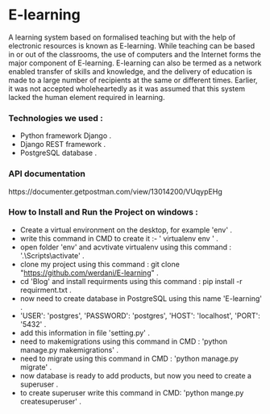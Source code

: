 # E-learning
<p>A learning system based on formalised teaching but with the help of electronic resources is known as E-learning. While teaching can be based in or out of the classrooms, the use of computers and the Internet forms the major component of E-learning. E-learning can also be termed as a network enabled transfer of skills and knowledge, and the delivery of education is made to a large number of recipients at the same or different times. Earlier, it was not accepted wholeheartedly as it was assumed that this system lacked the human element required in learning. </p>

### Technologies we used :
- Python framework Django .
- Django REST framework .
- PostgreSQL database .

### API documentation 
<p>https://documenter.getpostman.com/view/13014200/VUqypEHg</p>

### How to Install and Run the Project on windows :
- Create a virtual environment on the desktop, for example 'env' .
- write this command in CMD to create it :- ' virtualenv env ' .
- open folder 'env' and acvtivate virtualenv using this command : '.\Scripts\activate' .
- clone my project using this command : git clone "https://github.com/werdani/E-learning" .
- cd 'Blog' and install requirments using this command : pip install -r requirment.txt .
- now need to create database in PostgreSQL using this name 'E-learning' .
- 'USER': 'postgres', 'PASSWORD': 'postgres', 'HOST': 'localhost', 'PORT': '5432' .
- add this information in file 'setting.py' .
- need to makemigrations using this command in CMD : 'python manage.py makemigrations' .
- need to migrate using this command in CMD : 'python manage.py migrate' .
- now database is ready to add products, but now you need to create a superuser .
- to create superuser write this command in CMD: 'python mange.py createsuperuser' . 
